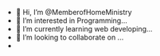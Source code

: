 - 👋 Hi, I’m @MemberofHomeMinistry
- 👀 I’m interested in Programming...
- 🌱 I’m currently learning web developing...
- 💞️ I’m looking to collaborate on ...
- 

<!---
MemberofHomeMinistry/MemberofHomeMinistry is a ✨ special ✨ repository because its `README.md` (this file) appears on your GitHub profile.
You can click the Preview link to take a look at your changes.
--->
